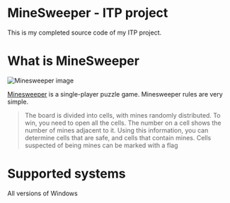 # MineSweeper - ITP project

This is my completed source code of my ITP project.

# What is MineSweeper

![Minesweeper image](https://double-helix.industries/images/reviews/minesweeper_title.jpg)

[Minesweeper](https://en.wikipedia.org/wiki/Minesweeper_(video_game)) is a single-player puzzle game.
Minesweeper rules are very simple. 
> The board is divided into cells, with mines randomly distributed.
> To win, you need to open all the cells. The number on a cell shows the number of mines adjacent to it.
> Using this information, you can determine cells that are safe, and cells that contain mines.
> Cells suspected of being mines can be marked with a flag

# Supported systems
All versions of Windows

